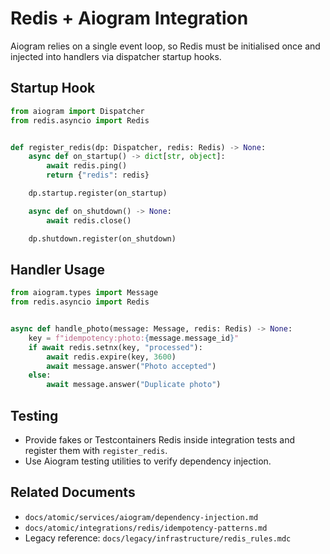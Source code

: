 # Redis + Aiogram Integration

Aiogram relies on a single event loop, so Redis must be initialised once and injected into handlers via dispatcher startup hooks.

## Startup Hook

```python
from aiogram import Dispatcher
from redis.asyncio import Redis


def register_redis(dp: Dispatcher, redis: Redis) -> None:
    async def on_startup() -> dict[str, object]:
        await redis.ping()
        return {"redis": redis}

    dp.startup.register(on_startup)

    async def on_shutdown() -> None:
        await redis.close()

    dp.shutdown.register(on_shutdown)
```

## Handler Usage

```python
from aiogram.types import Message
from redis.asyncio import Redis


async def handle_photo(message: Message, redis: Redis) -> None:
    key = f"idempotency:photo:{message.message_id}"
    if await redis.setnx(key, "processed"):
        await redis.expire(key, 3600)
        await message.answer("Photo accepted")
    else:
        await message.answer("Duplicate photo")
```

## Testing

- Provide fakes or Testcontainers Redis inside integration tests and register them with `register_redis`.
- Use Aiogram testing utilities to verify dependency injection.

## Related Documents

- `docs/atomic/services/aiogram/dependency-injection.md`
- `docs/atomic/integrations/redis/idempotency-patterns.md`
- Legacy reference: `docs/legacy/infrastructure/redis_rules.mdc`
